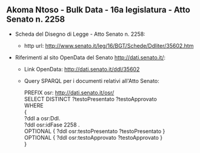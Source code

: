 ## Akoma Ntoso - Bulk Data - 16a legislatura - Atto Senato n. 2258 ##

* Scheda del Disegno di Legge - Atto Senato n. 2258:
	* http url: http://www.senato.it/leg/16/BGT/Schede/Ddliter/35602.htm

* Riferimenti al sito OpenData del Senato http://dati.senato.it/:
	* Link OpenData: http://dati.senato.it/ddl/35602
	* Query SPARQL per i documenti relativi all'Atto Senato:

        PREFIX osr: <http://dati.senato.it/osr/>  
		SELECT DISTINCT ?testoPresentato ?testoApprovato  
		WHERE  
		{  
		    ?ddl a osr:Ddl.  
		    ?ddl osr:idFase 2258 .  
		    OPTIONAL { ?ddl osr:testoPresentato ?testoPresentato }  
		    OPTIONAL { ?ddl osr:testoApprovato ?testoApprovato }  
		}
		